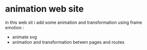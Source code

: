 # animation web site
in this web sit i add some animation and transformation using frame emotion :
- animate svg
- animation and transformation betwen pages and routes

